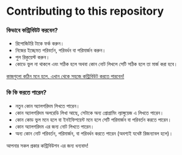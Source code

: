 # Contributing to this repository

### কিভাবে কন্ট্রিবিউট করবেন? 
  * রিপোজিটরি টাকে ফর্ক করুন। 
  * নিজের ইচ্ছেমত পরিবর্তন, পরিবর্ধন বা পরিমার্জন করুন। 
  * পুল রিকুয়েস্ট করুন। 
  * কোডে ভুল না থাকলে এবং সঠিক হলে অথবা কোন নোট লিখলে সেটি সঠিক হলে তা মার্জ করা হবে। 

[কাজগুলো কঠিন মনে হলে, এখান থেকে সহজে কন্ট্রিবিউট করতে পারবেন! ][1]

 
### কি কি করতে পারেন? 
  * নতুন কোন অ্যালগরিদম লিখতে পারেন। 
  * কোন অ্যালগরিদম অলরেডি লিখা আছে, সেটাকে অন্য প্রোগ্রামিং ল্যাঙ্গুয়েজ এ লিখতে পারেন। 
  * কোন কোড ভুল মনে হলে বা ইনইফিশয়েন্ট মনে হলে সেটি পরিমার্জন বা পরিবর্তন করতে পারেন। 
  * কোন অ্যালগরিদম এর জন্য নোট লিখতে পারেন। 
  * অন্য কোন নোট পরিবর্তন, পরিমার্জন, বা পরিবর্ধন করতে পারেন (অবশ্যই যথেষ্ট রিজন্যাবল হলে)। 

আপনার সকল প্রকার কন্ট্রিবিউশন এর জন্য ধন্যবাদ! 



<!--- Links --->
[1]:https://github.com/KhanShaheb34/Data-Structures-and-Algorithms-Notebook-Bangla/issues/new/choose
